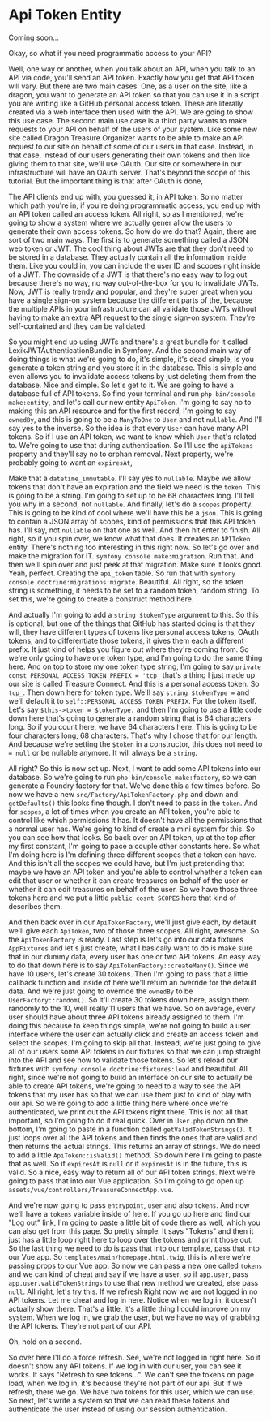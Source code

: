 # Api Token Entity

Coming soon...

Okay, so what if you need programmatic access to your API?

Well, one way or another, when you talk about an API, when you talk to an API via code, you'll send an API token. Exactly how you get that API token will vary. But there are two main cases. One, as a user on the site, like a dragon, you want to generate an API token so that you can use it in a script you are writing like a GitHub personal access token. These are literally created via a web interface then used with the API. We are going to show this use case. The second main use case is a third party wants to make requests to your API on behalf of the users of your system. Like some new site called Dragon Treasure Organizer wants to be able to make an API request to our site on behalf of some of our users in that case. Instead, in that case, instead of our users generating their own tokens and then like giving them to that site, we'll use OAuth. Our site or somewhere in our infrastructure will have an OAuth server. That's beyond the scope of this tutorial. But the important thing is that after OAuth is done,

The API clients end up with, you guessed it, in API token. So no matter which path you're in, if you're doing programmatic access, you end up with an API token called an access token. All right, so as I mentioned, we're going to show a system where we actually gener allow the users to generate their own access tokens. So how do we do that? Again, there are sort of two main ways. The first is to generate something called a JSON web token or JWT. The cool thing about JWTs are that they don't need to be stored in a database. They actually contain all the information inside them. Like you could in, you can include the user ID and scopes right inside of a JWT. The downside of a JWT is that there's no easy way to log out because there's no way, no way out-of-the-box for you to invalidate JWTs. Now, JWT is really trendy and popular, and they're super great when you have a single sign-on system because the different parts of the, because the multiple APIs in your infrastructure can all validate those JWTs without having to make an extra API request to the single sign-on system. They're self-contained and they can be validated.

So you might end up using JWTs and there's a great bundle for it called LexikJWTAuthenticationBundle in Symfony. And the second main way of doing things is what we're going to do, it's simple, it's dead simple, is you generate a token string and you store it in the database. This is simple and even allows you to invalidate access tokens by just deleting them from the database. Nice and simple. So let's get to it. We are going to have a database full of API tokens. So find your terminal and run `php bin/console make:entity`, and let's call our new entity `ApiToken`. I'm going to say no to making this an API resource and for the first record, I'm going to say `ownedBy`, and this is going to be a `ManyToOne` to `User` and not `nullable`. And I'll say yes to the inverse. So the idea is that every `User` can have many API tokens. So if I use an API token, we want to know which `User` that's related to. We're going to use that during authentication. So I'll use the `apiTokens` property and they'll say no to orphan removal. Next property, we're probably going to want an `expiresAt`,

Make that a `datetime_immutable`. I'll say yes to `nullable`. Maybe we allow tokens that don't have an expiration and the field we need is the `token`. This is going to be a string. I'm going to set up to be 68 characters long. I'll tell you why in a second, not `nullable`. And finally, let's do a `scopes` property. This is going to be kind of cool where we'll have this be a `json`. This is going to contain a JSON array of scopes, kind of permissions that this API token has. I'll say, not `nullable` on that one as well. And then hit enter to finish. All right, so if you spin over, we know what that does. It creates an `APIToken` entity. There's nothing too interesting in this right now. So let's go over and make the migration for IT. `symfony console make:migration`. Run that. And then we'll spin over and just peek at that migration. Make sure it looks good. Yeah, perfect. Creating the `api_token` table. So run that with `symfony console doctrine:migrations:migrate`. Beautiful. All right, so the token string is something, it needs to be set to a random token, random string. To set this, we're going to create a construct method here.

And actually I'm going to add a `string $tokenType` argument to this. So this is optional, but one of the things that GitHub has started doing is that they will, they have different types of tokens like personal access tokens, OAuth tokens, and to differentiate those tokens, it gives them each a different prefix. It just kind of helps you figure out where they're coming from. So we're only going to have one token type, and I'm going to do the same thing here. And on top to store my one token type string, I'm going to say `private const PERSONAL_ACCESS_TOKEN_PREFIX = 'tcp_` that's a thing I just made up our site is called Treasure Connect. And this is a personal access token. So `tcp_`. Then down here for token type. We'll say `string $tokenType =` and we'll default it to `self::PERSONAL_ACCESS_TOKEN_PREFIX`. For the token itself. Let's say `$this->token = $tokenType.` and then I'm going to use a little code down here that's going to generate a random string that is 64 characters long. So if you count here, we have 64 characters here. This is going to be four characters long, 68 characters. That's why I chose that for our length. And because we're setting the `$token` in a constructor, this does not need to `= null` or be nullable anymore. It will always be a `string`.

All right? So this is now set up. Next, I want to add some API tokens into our database. So we're going to run `php bin/console make:factory`, so we can generate a Foundry factory for that. We've done this a few times before. So now we have a new `src/Factory/ApiTokenFactory.php` and down and `getDefaults()` this looks fine though. I don't need to pass in the `token`. And for `scopes`, a lot of times when you create an API token, you're able to control like which permissions it has. It doesn't have all the permissions that a normal user has. We're going to kind of create a mini system for this. So you can see how that looks. So back over an API token, up at the top after my first constant, I'm going to pace a couple other constants here. So what I'm doing here is I'm defining three different scopes that a token can have. And this isn't all the scopes we could have, but I'm just pretending that maybe we have an API token and you're able to control whether a token can edit that user or whether it can create treasures on behalf of the user or whether it can edit treasures on behalf of the user. So we have those three tokens here and we put a little `public cosnt SCOPES` here that kind of describes them.

And then back over in our `ApiTokenFactory`, we'll just give each, by default we'll give each `ApiToken`, two of those three scopes. All right, awesome. So the `ApiTokenFactory` is ready. Last step is let's go into our data fixtures `AppFixtures` and let's just create, what I basically want to do is make sure that in our dummy data, every user has one or two API tokens. An easy way to do that down here is to say `ApiTokenFactory::createMany()`. Since we have 10 users, let's create 30 tokens. Then I'm going to pass that a little callback function and inside of here we'll return an override for the default data. And we're just going to override the `ownedBy` to be `UserFactory::random()`. So it'll create 30 tokens down here, assign them randomly to the 10, well really 11 users that we have. So on average, every user should have about three API tokens already assigned to them. I'm doing this because to keep things simple, we're not going to build a user interface where the user can actually click and create an access token and select the scopes. I'm going to skip all that. Instead, we're just going to give all of our users some API tokens in our fixtures so that we can jump straight into the API and see how to validate those tokens. So let's reload our fixtures with `symfony console doctrine:fixtures:load` and beautiful. All right, since we're not going to build an interface on our site to actually be able to create API tokens, we're going to need to a way to see the API tokens that my user has so that we can use them just to kind of play with our api. So we're going to add a little thing here where once we're authenticated, we print out the API tokens right there. This is not all that important, so I'm going to do it real quick. Over in `User.php` down on the bottom, I'm going to paste in a function called `getValidTokenStrings()`. It just loops over all the API tokens and then finds the ones that are valid and then returns the actual strings. This returns an array of strings. We do need to add a little `ApiToken::isValid()` method. So down here I'm going to paste that as well. So if `expiresAt` is `null` or if `expiresAt` is in the future, this is valid. So a nice, easy way to return all of our API token strings. Next we're going to pass that into our Vue application. So I'm going to go open up `assets/vue/controllers/TreasureConnectApp.vue`.

And we're now going to pass `entrypoint`, `user` and also `tokens`. And now we'll have a `tokens` variable inside of here. If you go up here and find our "Log out" link, I'm going to paste a little bit of code there as well, which you can also get from this page. So pretty simple. It says "Tokens" and then it just has a little loop right here to loop over the tokens and print those out. So the last thing we need to do is pass that into our template, pass that into our Vue app. So `templates/main/homepage.html.twig`, this is where we're passing props to our Vue app. So now we can pass a new one called `tokens` and we can kind of cheat and say if we have a user, so if `app.user`, pass `app.user.validTokenStrings` to use that new method we created, else pass `null`. All right, let's try this. If we refresh Right now we are not logged in no API tokens. Let me cheat and log in here. Notice when we log in, it doesn't actually show there. That's a little, it's a little thing I could improve on my system. When we log in, we grab the user, but we have no way of grabbing the API tokens. They're not part of our API.

Oh, hold on a second.

So over here I'll do a force refresh. See, we're not logged in right here. So it doesn't show any API tokens. If we log in with our user, you can see it works. It says "Refresh to see tokens...". We can't see the tokens on page load, when we log in, it's because they're not part of our api. But if we refresh, there we go. We have two tokens for this user, which we can use. So next, let's write a system so that we can read these tokens and authenticate the user instead of using our session authentication.
